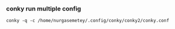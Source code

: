 ###  conky run multiple config





 

```
conky -q -c /home/nurgasemetey/.config/conky/conky2/conky.conf
```
